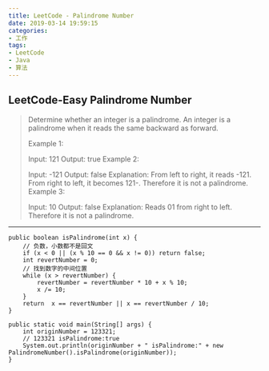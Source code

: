 ```yaml
---
title: LeetCode - Palindrome Number
date: 2019-03-14 19:59:15
categories:
- 工作
tags:
- LeetCode
- Java
- 算法
---
```


## LeetCode-Easy Palindrome Number
> Determine whether an integer is a palindrome. An integer is a palindrome when it reads the same backward as forward.
> 
> Example 1:
> 
> Input: 121
> Output: true
> Example 2:
> 
> Input: -121
> Output: false
> Explanation: From left to right, it reads -121. From right to left, it becomes 121-. Therefore it is not a palindrome.
> Example 3:
> 
> Input: 10
> Output: false
> Explanation: Reads 01 from right to left. Therefore it is not a palindrome.

---


```
public boolean isPalindrome(int x) {
    // 负数，小数都不是回文
    if (x < 0 || (x % 10 == 0 && x != 0)) return false;
    int revertNumber = 0;
    // 找到数字的中间位置
    while (x > revertNumber) {
        revertNumber = revertNumber * 10 + x % 10;
        x /= 10;
    }
    return  x == revertNumber || x == revertNumber / 10;
}

public static void main(String[] args) {
    int originNumber = 123321;
    // 123321 isPalindrome:true
    System.out.println(originNumber + " isPalindrome:" + new PalindromeNumber().isPalindrome(originNumber));
}

```